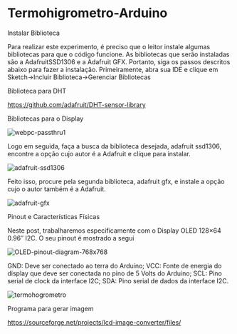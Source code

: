 # Termohigrometro-Arduino

Instalar Biblioteca


Para realizar este experimento, é preciso que o leitor instale algumas bibliotecas para que o código funcione. As bibliotecas que serão instaladas são a AdafruitSSD1306 e a Adafruit GFX. Portanto, siga os passos descritos abaixo para fazer a instalação. Primeiramente, abra sua IDE e clique em Sketch->Incluir Biblioteca->Gerenciar
Bibliotecas


Biblioteca para DHT


https://github.com/adafruit/DHT-sensor-library


Bibliotecas para o Display


![webpc-passthru1](https://user-images.githubusercontent.com/46333024/209493623-6a2f9441-a5f9-4d3a-b44f-694ede8dede1.png)

Logo em seguida, faça a busca da biblioteca desejada, adafruit ssd1306, encontre a opção cujo autor é a Adafruit e clique para instalar.

![adafruit-ssd1306](https://user-images.githubusercontent.com/46333024/209493672-b8c90b80-992c-416a-90ee-fa98a1b16778.png)


Feito isso, procure pela segunda biblioteca, adafruit gfx, e instale a opção cujo o autor também é a Adafruit.

![adafruit-gfx](https://user-images.githubusercontent.com/46333024/209493717-197de404-007c-4b64-9531-a0ab3e948cad.png)




Pinout e Características Físicas

Neste post, trabalharemos especificamente com o Display OLED 128×64 0.96″ I2C. O seu pinout é mostrado a segui


![OLED-pinout-diagram-768x768](https://user-images.githubusercontent.com/46333024/209489019-ce2e79d2-3cc2-4ea1-9926-4fb893aa4699.jpg)

GND: Deve ser conectado ao terra do Arduino;
VCC: Fonte de energia do display que deve ser conectada no pino de 5 Volts do Arduino;
SCL: Pino serial de clock da interface I2C;
SDA: Pino serial de dados da interface I2C.

![termohogrometro](https://user-images.githubusercontent.com/46333024/209488667-1fee489c-7244-44d3-bb76-7d544e2c73fc.png)

Programa para gerar imagem 


https://sourceforge.net/projects/lcd-image-converter/files/
